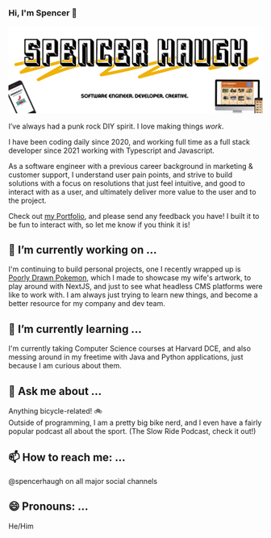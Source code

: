 ### Hi, I'm Spencer 👋

![Head image](/images/github-head-01.png)

I’ve always had a punk rock DIY spirit. I love making things *work*.  

I have been coding daily since 2020, and working full time as a full stack developer since 2021 working with Typescript and Javascript.  

As a software engineer with a previous career background in marketing & customer support, I understand user pain points, and strive to build solutions with a focus on resolutions that just feel intuitive, and good to interact with as a user, and ultimately deliver more value to the user and to the project.  

Check out [my Portfolio](https://spencerhaugh.dev), and please send any feedback you have! I built it to be fun to interact with, so let me know if you think it is!  


## 🔭 I’m currently working on ...  

I'm continuing to build personal projects, one I recently wrapped up is [Poorly Drawn Pokemon](http://www.poorlydrawnpokemon.com), which I made to showcase my wife's artwork, to play around with NextJS, and just to see what headless CMS platforms were like to work with. I am always just trying to learn new things, and become a better resource for my company and dev team.   


## 🌱 I’m currently learning ...  

I'm currently taking Computer Science courses at Harvard DCE, and also messing around in my freetime with Java and Python applications, just because I am curious about them.


## 💬 Ask me about ...  

Anything bicycle-related! :bike:  
Outside of programming, I am a pretty big bike nerd, and I even have a fairly popular podcast all about the sport. (The Slow Ride Podcast, check it out!)  

## 📫 How to reach me: ...  

@spencerhaugh on all major social channels  

## 😄 Pronouns: ...  

He/Him

